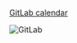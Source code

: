 [GitLab calendar](https://gitlab.com/FromSi)

![GitLab](http://git-calendar.fromsi.net/gitlab/FromSi)
